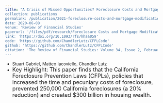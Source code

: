 ```yaml
---
title: "A Crisis of Missed Opportunities? Foreclosure Costs and Mortgage Modification During the Great Recession
collection: publications
permalink: /publication/2021-foreclosure-costs-and-mortgage-modification-great-recession
date: 2020-06-08
venue: 'Review of Financial Studies'
paperurl: '/files/pdf/research/Foreclosure Costs and Mortgage Modification During the Great Recession.pdf'
link: 'https://doi.org/10.1093/rfs/hhaa059'
code: 'https://github.com/ChandlerLutz/CFPLCode'
github: 'https://github.com/ChandlerLutz/CFPLCode'
citation: 'The Review of Financial Studies: Volume 34, Issue 2, February 2021, Pages 864–906. https://doi.org/10.1093/rfs/hhaa059'
---
```

* Stuart Gabriel, Matteo Iacoviello, Chandler Lutz
* <font size="4">Key Highlight: This paper finds that the California Foreclosure Prevention Laws (CFPLs), policies that increased the time and pecuniary costs of foreclosure, prevented 250,000 California foreclosures (a 20% reduction) and created $300 billion in housing wealth.</font>
